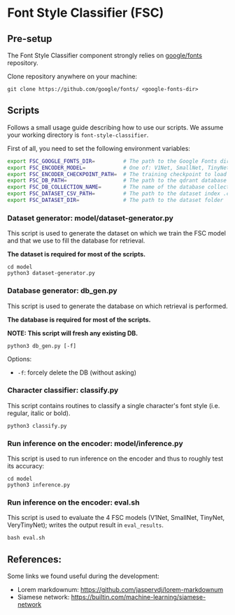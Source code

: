 # Font Style Classifier (FSC)

## Pre-setup

The Font Style Classifier component strongly relies on [google/fonts](https://github.com/google/fonts) repository. 

Clone repository anywhere on your machine:
```
git clone https://github.com/google/fonts/ <google-fonts-dir>
```

## Scripts

Follows a small usage guide describing how to use our scripts. We assume your working directory is `font-style-classifier`.

First of all, you need to set the following environment variables:
```bash
export FSC_GOOGLE_FONTS_DIR=         # The path to the Google Fonts directory
export FSC_ENCODER_MODEL=            # One of: V1Net, SmallNet, TinyNet or VeryTinyNet
export FSC_ENCODER_CHECKPOINT_PATH=  # The training checkpoint to load
export FSC_DB_PATH=                  # The path to the qdrant database to generate 
export FSC_DB_COLLECTION_NAME=       # The name of the database collection to generate
export FSC_DATASET_CSV_PATH=         # The path to the dataset index .csv file
export FSC_DATASET_DIR=              # The path to the dataset folder
```

### Dataset generator: model/dataset-generator.py

This script is used to generate the dataset on which we train the FSC model and that we use to fill the database for retrieval.

**The dataset is required for most of the scripts.**

```
cd model
python3 dataset-generator.py
```

### Database generator: db_gen.py

This script is used to generate the database on which retrieval is performed.

**The database is required for most of the scripts.**

**NOTE: This script will fresh any existing DB.**

```
python3 db_gen.py [-f]
```

Options:
- `-f`: forcely delete the DB (without asking)


### Character classifier: classify.py

This script contains routines to classify a single character's font style (i.e. regular, italic or bold).

```
python3 classify.py
```

### Run inference on the encoder: model/inference.py

This script is used to run inference on the encoder and thus to roughly test its accuracy:

```
cd model
python3 inference.py
```

### Run inference on the encoder: eval.sh

This script is used to evaluate the 4 FSC models (V1Net, SmallNet, TinyNet, VeryTinyNet); writes the output result in `eval_results`.

```
bash eval.sh
```

## References:

Some links we found useful during the development:

- Lorem markdownum: https://github.com/jaspervdj/lorem-markdownum 
- Siamese network: https://builtin.com/machine-learning/siamese-network

